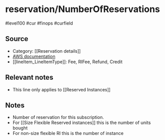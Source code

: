 #  reservation/NumberOfReservations

#level100 #cur #finops #curfield

## Source
- Category: [[Reservation details]]
- [AWS documentation](https://docs.aws.amazon.com/cur/latest/userguide/reservation-columns.html#r-N)
- [[lineItem_LineItemType]]: Fee, RIFee, Refund, Credit

## Relevant notes
- This line only applies to  [[Reserved Instances]] 

## Notes
- Number of reservation for this subscription. 
- For [[Size Flexible Reserved instances]] this is the number of units bought
- For non-size flexible RI this is the number of instance